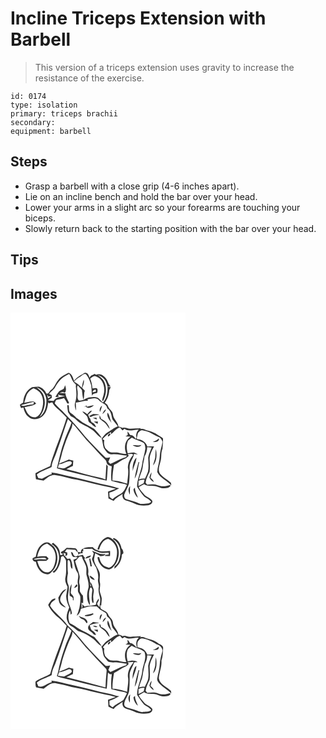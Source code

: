 # Incline Triceps Extension with Barbell
> This version of a triceps extension uses gravity to increase the resistance of the exercise.

``` 
id: 0174 
type: isolation 
primary: triceps brachii 
secondary:  
equipment: barbell 
``` 

## Steps

 - Grasp a barbell with a close grip (4-6 inches apart).
 - Lie on an incline bench and hold the bar over your head.
 - Lower your arms in a slight arc so your forearms are touching your biceps.
 - Slowly return back to the starting position with the bar over your head.

## Tips


## Images

<svg width="280" height="250pt" viewBox="0 0 210 250" xmlns="http://www.w3.org/2000/svg">
  <g fill="#FFF">
    <path d="M0 0h210v250H0V0m57.23 80.92c-3.53 3.73-4.53 9.54-9.19 12.18-1.04 1.31-2.06 2.64-2.93 4.07-.72.01-1.45.01-2.17.01-1.41-3.94-4.89-6.96-8.82-8.24-2.72-.12-5.43.35-8.14.57-6.95 3.35-10.52 11.13-10.79 18.57-1.31.75-2.66 1.45-3.83 2.41 0 1.48.85 2.76 1.39 4.09.69-.19 2.07-.58 2.76-.78.88 5.75 4.23 11.36 9.82 13.55 4.21 1.17 8.89-.07 12.4-2.53 5.24-4.12 6.9-11.07 7.47-17.39.23.37.7 1.09.93 1.46 1.33-.44 2.66-.87 4-1.28 1.3 2.87 3.42 5.25 5.81 7.27 4.14 3.37 7.94 7.16 11.46 11.17-3.81 12.48-8.44 24.68-13.07 36.87-2.15 7.1-5.33 13.9-6.62 21.26-5.95 2.84-12.1 5.23-17.78 8.63.12 2.35.15 4.71.63 7.02 3.04.68 6.09 1.32 9.19 1.67 4.18-2.98 8.64-7.58 14.22-6.49 8.99 1.16 17.53 4.5 26.51 5.68 13.01 2.86 25.84 6.53 38.96 8.88 2.38.63 4.78 1.15 7.17 1.76-3.24 1.07-6.48 2.16-9.59 3.57.2 2.69.36 5.38.51 8.07 2.03 1.1 4.11 2.1 6.26 2.95 2.79-3.81 7.03-5.86 10.81-8.46-.99 3.13.57 6.92 3.85 7.87 3.51 1.12 7.08 2.09 10.37 3.81 4.98 2.54 10.76 2.68 16.21 2.03 2.55-.32 5.58-2.24 5.22-5.13-1.92-3.63-6.35-4.39-9.15-7.07-2.44-3.18-5.56-5.85-7.21-9.58 2.09-1.27 4.27-2.38 6.41-3.56 5.28 3.48 11.98.82 17.53 3.52 3.51 1.68 7.61 1.79 11.33.81 1.27-.56 3.48-1.6 2.52-3.4-3.43 1.03-7.01 1.93-10.62 1.5-3.69-.74-7.25-2.64-11.1-2.15-1.99.15-3.99.21-5.99.31-.45-.62-1.34-1.87-1.79-2.49.56-4.69 2.76-8.89 4.77-13.08.57-4.93.33-9.92.02-14.86-.07-5.6 2.91-10.6 5.29-15.48-2.67-.12-5.34-.05-8 .19-1.8-5.14-6.53-8.5-11.94-8.77l-.84-1.04c.51-1.88.78-3.82 1.26-5.71 1.15-2.2 3.46-4.53 6.17-3.83 7.49.81 13.38 5.75 20.14 8.47 1.72 1.27 2.6 3.38 3.45 5.28-1.13 5.96-3.32 11.76-3.44 17.9-.22 6.19-2.77 12.04-2.99 18.2 3.39 7.45 11.88 10.2 16.98 16.19-.13-.78-.4-2.35-.54-3.13-3.93-4.04-9.36-6.37-12.9-10.8-3.41-4.74-.47-10.46.54-15.47 1.41-4.74.09-9.9 2.25-14.46.21-4.18.81-8.42.6-12.6-1.88-2.22-4.81-3.08-7.1-4.76-3.96-3.02-8.97-3.98-13.64-5.4-2.06-1.31-4.5-1.46-6.86-1.01l1.15-1.25c-4.19.65-8.44.29-12.63.84-3.24.34-6.24-2.24-9.45-.88-1.54-.86-3.21-1.43-4.92-1.8-.69-5.58-6.16-9.02-6.62-14.62-.34-4.2-4.69-6.21-5.96-10.01-.51-1.92-2.43-2.73-3.86-3.85 3.36-4.33 5.05-9.71 5.39-15.13.47-.91 1.4-2.72 1.87-3.63-.99-.1-2.96-.31-3.95-.41.29 6.52-.74 13.86-5.44 18.77-2.4-1.48-3.77-4.08-6.08-5.66-2.99-1.21-6.26-1.03-9.37-.41-4.7.42-8.37 4.49-13.31 3.78-2.98-2.23-1.09-6.37-1.63-9.48.34-2.75-1.61-5.72-.08-8.23l.22-.44c1.62 1.93 3.66 3.55 4.99 5.71.4 3.82.72 7.66 1.72 11.38 1.62-3.37.24-7.25 1.78-10.69-1.05-1.13-2.09-2.27-3.15-3.4 1.17-3.16 2.87-6.55 1.73-9.97-1.05 3.19-1.68 6.5-2.21 9.81-2.72-2.89-5.67-5.65-9.32-7.32 1.86-2.07 3.91-3.99 6.36-5.35 2.46-1.33 4.33-4.04 7.35-4.05 3.84 3.54 5.3 8.81 6.84 13.63.71 4.32.38 8.76 1.09 13.09.31-3.44 3.76-3 6.17-4.03.34-1.42.67-2.98.15-4.4-.97-2.31-3.97-.65-5.87-.89-.38-3.99-1.14-7.95-2.71-11.65 2.07-1.45 4.55-4.32 7.23-2.46 8.25 2.92 11.07 13.19 9.02 21-.39 2.71-1.93 5.3-1.75 8.05 1.52.92 1.59-1.56 2.25-2.41 2.84-7.01 3.14-15.31-.76-21.97-1.67-2.94-4.66-4.69-7.13-6.86 3.33 1.38 6.66 3.2 8.83 6.18 1.62 2.44 2.37 5.31 3.13 8.1.91-.02 2.71-.06 3.61-.09-1.73-2.15-3.01-4.57-3.93-7.16-2.25-4.78-7.82-9.28-13.32-7.06-.6-.34-1.21-.69-1.81-1.04-1.41.74-2.84 1.44-4.27 2.13-.67.81-1.35 1.62-2.02 2.44-.6-3.08-2.48-7.15-6.35-5.56-4.22 2.88-9.35 4.96-12.08 9.52-1.3-3.75-2.39-7.99-6.37-9.75-4.61 2.24-9.48 4.47-12.7 8.64m113.64 74.11c2.94.49 7.89.02 7.25-4.11-2.11 1.89-4.52 3.31-7.25 4.11m3.62 8.62c-.71 3.46-.5 7.01-.9 10.5-.57 3.16-1.95 6.12-2.51 9.29 4.8-5.32 4.68-13.17 3.41-19.79m-5.23 28c-1.1 2-2.29 4.05-2.54 6.37 1.18 2.21 2.93 4.28 5.3 5.28-.58-2.23-2.28-3.74-3.97-5.16.49-2.14 1.17-4.27 1.21-6.49z"/>
    <path d="M63.48 77.36c2.28-1.31 4.62-2.5 6.9-3.82 2.89 3.66 3.36 9.16 7.32 11.87l.53.44.4 1.81-.3.49c.76 6.42 1.46 13.05-.64 19.33-1.27 3.32-.3 6.85.99 10 .07-3.19-.29-6.36-.35-9.55 4.92-.37 9.65-2.24 14.61-2.08-.14-.44-.41-1.32-.54-1.76 4.44-.41 10.08-3.28 13.6.89 3.05 3.76 9.47 4.26 10.11 9.87 4.53 2.85 4.9 8.31 6.11 12.98 2.02 3 4.54 5.63 6.56 8.65-4.57 1.48-8.06 4.89-12.2 7.16-3.1 1.7-4.96 4.8-7.22 7.4 1.28 3.62 1.39 7.51 2.48 11.16 2.36 3.67 4.95 8.33 10.06 7.81 6.03-.64 11.9 1.02 17.87 1.51-.32.49-.95 1.47-1.27 1.97-6.66 1.71-12.41 5.58-18.77 8.04-.79-.79-1.57-1.59-2.34-2.39.74-1.87 1.51-3.71 2.26-5.57-2.04.07-4.49 1.67-6.17-.17-8.5-7.79-16.25-16.36-24.08-24.81-7.5-9.69-15.77-18.76-24.36-27.49-3.74-4.25-8.35-7.68-11.9-12.09.24-1.53.85-2.99 1.71-4.28 3.13-.72 6.39-.92 9.38-2.2 1.3 1.98 2.9 3.8 3.62 6.1l.68.32.62.28c.3-.22.89-.68 1.18-.9-1.55-3.83-4.13-7.31-4.38-11.58-2.33-.09-4.65-.21-6.98-.29 1.71-.64 3.52-1.75 5.3-.66 1.96.75 1.91-1.56 2.2-2.84.4-2.02-.54-3.98-.91-5.94-.54 1.44-1.04 2.9-1.66 4.31-1.91 1.32-4.33 1.91-5.95 3.64-1.51 1.99-2.78 4.16-4.12 6.27 1.35 0 2.68-.13 3.99-.4-.2-.86-.46-1.7-.78-2.53 2.63 1.2 5.55 1.13 8.3 1.86-4.67 1.07-10.79.99-13.51 5.68-2.37-.15-4.74-.3-7.07-.74 1.65-.94 3.34-1.81 4.9-2.88-.06-.82-.2-2.45-.27-3.27-.74-.39-2.23-1.16-2.98-1.55 2.18-3.13 5.89-4.94 7.47-8.5 2.5-4.34 5.46-8.62 9.6-11.55m5.34 33.56l-.76.45c.2 2.72.48 5.46.99 8.14 1 1.55 2.08 3.04 3.06 4.6 2.38 1.22 4.97 2.22 6.64 4.42 4.95 5.55 12.41 7.28 18.28 11.52 4.85 2.69 7.43 8.24 12.58 10.44-2.58-3.99-5.87-7.52-9.11-10.98-4.7-2.69-9.44-5.34-14.22-7.89-2.2-1.84-4.44-3.64-6.94-5.07-2.15-2.18-4.13-4.55-6.89-6.01-3.35-2.08-1.55-6.76-2.8-9.56l-.83-.06m22.75.53c-1.26.66-2.53 1.3-3.79 1.95.83-.29 1.65-.58 2.48-.87 2.72 3.61 7.5 1.28 9.81-1.5-2.93.61-5.82 1.44-8.77 2 .07-.4.2-1.19.27-1.58m15.87 7.76c.99-2.49 1.9-5.03 2.46-7.67-2.45 1.82-3.56 4.75-2.46 7.67m2.86 2.65c1.74-1.76 3.92-3.43 4.27-6.05-2.22 1.38-3.68 3.51-4.27 6.05m-18.06.04c-1.92-1.3-3.74-2.87-6.07-3.36 1.41 2.03 3.35 3.55 5.06 5.3 2.35 2.42 1.13 6.83 4.28 8.61 2.53 1.59 4.21 4.53 7.34 5.02-.98-2-1.92-4.24-4.09-5.2-2.22-.79-2.42-3.27-3.21-5.14-1.13-1.42-1.68-3.15-2.39-4.78 1.86-1.26 3.44-2.87 4.66-4.76-2.72.1-4.02 2.5-5.58 4.31m24.22-1.98c-1.3 4.82 2.26 8.78 4.85 12.39-2.02-3.97-1.91-8.9-4.85-12.39m-22.06 4.24c.61.4 1.23.8 1.84 1.19 3.07-2.4 6.97-1.91 10.49-2.97-2.48-.4-5-.72-7.52-.66-1.64.72-3.17 1.71-4.81 2.44m12.53 2.89c2.12 2.24 4.94 3.67 7.04 5.94 1.97 2.04 3.08 4.74 5.12 6.74-1.2-5.48-5.13-10.16-10.35-12.21-.52-1.44-1.1-2.87-1.78-4.24-.07 1.25-.24 2.52-.03 3.77m-8.26-.58c1.62.62 3.25 1.21 4.89 1.78-.09-.56-.28-1.68-.38-2.24-1.51.14-3.01.28-4.51.46m1.21 4.45c1.55.89 3.12 1.73 4.72 2.53.08-.68.26-2.02.34-2.69-1.69.08-3.37.11-5.06.16zM31.16 89.55c6.78 2.11 11.63 8.39 11.95 15.49.06 7.41-1.79 15.89-8.38 20.28 5.13-6.77 8.18-15.91 5.45-24.26-.95-5.17-5.14-8.48-9.02-11.51z"/>
    <path d="M19.74 98.09c1.68-3.33 4.59-5.93 7.99-7.43 3.52 1.75 7.34 3.66 9.06 7.44 3.51 6.06 2.57 13.51.31 19.82-1.17 3.41-3.68 6.47-7.11 7.75-3.08.14-6.29-1-8.27-3.43-2.45-2.45-3.15-5.96-4.95-8.83 4.79-1.09 10.09-1.11 14.09-4.38-.97-.87-1.86-1.84-2.94-2.57-3.89-.22-7.64 1.03-11.41 1.73 1.12-3.35 1.77-6.86 3.23-10.1zM98.29 95.67c.4-2.07 1.9-3.04 3.83-3.42.13.61.4 1.83.54 2.44-1.45.35-2.91.68-4.37.98zM43.87 98.17c.21.27.61.81.81 1.08.14.33.41 1.01.54 1.35.85-.09 2.54-.28 3.38-.37-1.06 1.09-2.33 1.93-3.59 2.77-.33-1.62-.69-3.23-1.14-4.83z"/>
    <path d="M12.83 110.98c5.05-1.57 10.25-2.65 15.33-4.16-.15.75-.44 2.26-.58 3.01-2.84.77-5.84.58-8.66 1.46-2 .33-4.45 1.53-6.09-.31zM54.83 168.54c5.13-13.47 9.18-27.32 14.11-40.86 1.51 1.39 2.88 2.92 4.28 4.42-2.59 7.61-6.57 14.67-8.85 22.41-3.95 10.43-5.95 21.42-8.69 32.19 9.92 3.26 20.25 5.12 30.33 7.87 9.82 2.27 19.53 5.04 29.42 7.05.74-5.76.91-11.55 1.32-17.33-.58-.76-1.16-1.51-1.74-2.25-.35 6.07-.75 12.14-1.09 18.22-2.22-.91-4.48-1.72-6.83-2.2-13.43-3-26.59-7.12-39.99-10.26 2.56-1.35 5.12-2.72 7.78-3.86.18-2.14.34-4.28.48-6.41-1.77-.44-3.54-.85-5.3-1.31-3.86 1.91-7.97 3.26-11.85 5.14 1.41-4.4 2.85-8.79 3.75-13.32 2.97-9.9 6.43-19.69 11.06-28.95.9-1.83 1.06-3.91 1.39-5.9 7.42 7.48 13.24 16.32 20.73 23.7 6.23 6.46 11.97 13.36 18.43 19.59 2.04 1.58 1.33 4.88 3.61 6.21 1.34.85 2.84 1.36 4.34 1.84-.88 5.79-.99 11.68-.42 17.5 3.34.75 6.6 1.84 9.98 2.47 2.88.75 6.08.67 8.65 2.36-2 4-3.64 8.7-7.94 10.82-3.4 1.58-6.51 3.67-9.27 6.21-1.25-.93-2.6-1.74-3.65-2.91-.18-1.64-.14-3.28-.17-4.92 4.22-1.08 7.88-3.46 11.76-5.34-3.88-.47-7.42-2.24-11.23-2.98-15.24-2.77-30.02-7.55-45.2-10.63-8.34-1.64-16.49-4.25-24.94-5.27.12.45.38 1.33.51 1.78-4.16 1.37-7.92 3.64-11.78 5.66-1.46-.23-2.93-.45-4.39-.66-.63-1.49-1.27-2.97-1.91-4.44 5.28-4.1 11.91-5.83 17.79-8.88.3-6.05 3.7-11.16 5.52-16.76zM120.63 145.9c3.55-2.69 6.15-6.87 10.68-8.07 1.03 1.19 2.06 2.39 3.12 3.56.55-.52 1.66-1.57 2.22-2.09 5.05 4.09 11.43.77 17.16 1.07-2.52 2.54-3.56 6.07-2.63 9.57-.33.49-.67.98-1.01 1.47-1.64-2.38-3.54-4.63-6.7-4.53-.91-1.53-1.92-3-3.05-4.37.05 1.43.14 2.86.27 4.29-.93.58-1.86 1.16-2.77 1.76 2.1.08 4.21.15 6.32.29-7.17 4.13-8.43 13.66-5.15 20.71-3.16.09-6.22-.66-9.27-1.39-3.36-.85-6.9.11-10.25-.7-2.25-1.36-4.16-3.23-5.92-5.16-1.15-2.89-1.87-6.16-1.02-9.24-.58-.31-1.75-.92-2.34-1.23 3.11-3.26 6.43-6.33 10.36-8.59 0 .67-.02 1.99-.02 2.65m-1.87-.73c-.93.76-2.32 1.97-1.82 3.32 1.32.24 2.18-1.41 2.95-2.25.16-.93-.22-1.28-1.13-1.07z"/>
    <path d="M141.09 153.54c1.5-1.2 2.99-2.4 4.51-3.57 4.27 2.33 8.97 3.72 13.34 5.83 2.67 1.32 2.62 4.6 2.92 7.16-.89 6.8-3.37 13.29-4.1 20.12-1.52 8.68-5.87 16.81-5.89 25.76 2.56 4.12 5.27 8.2 8.57 11.77 2.92 2.06 6.4 3.43 8.47 6.52-1.24.66-2.35 1.86-3.87 1.79-3.72.01-7.57 1.58-11.11-.23-4.79-2.09-9.94-3.11-14.85-4.81-2.38-.77-3.05-3.68-2.48-5.86 1.65-4.26 4.13-8.18 5.53-12.54 1.02-6.77.84-13.63.83-20.45-.03-5.71 4.53-10.06 5.3-15.56 1.14.18 3.4.53 4.53.71-1.57-.95-3.12-2.12-4.96-2.45-2.43-.03-4.79.7-7.16 1.09-1.37-5.03-1.8-10.43.42-15.28m5.6 5.59c3.19 1.94 8.19 3.45 10.51-.48-3.45 1.45-6.96.01-10.51.48m.02 31.06c1.08-5.5 4.09-10.51 4.46-16.14-4.16 4.03-4.84 10.62-4.46 16.14m6.95-11c-1.92 6.63-3.66 13.34-4.73 20.16 3.88-5.94 3.75-13.32 5.67-19.96-.24-.05-.71-.15-.94-.2m-10.45 39.23c.24-3.42-.08-6.85.36-10.26-2.96 2.77-2.11 7.09-.36 10.26m4.43-5.65c.53 3.62 2.53 6.99 5.27 9.4-1.12-4.07-3.69-7.71-3.59-12.08-.64.83-1.91 1.45-1.68 2.68z"/>
    <path d="M164.04 161.45c1.78.17 3.56.29 5.35.4-1.46 4.03-3.48 7.91-4.17 12.18.15 5.59.96 11.28-.26 16.83-.91 2.91-2.48 5.57-3.6 8.41-2.47-.31-4.89.12-7.23.89 1.35-5.43 4.17-10.45 4.71-16.09.29-3.86 1.85-7.49 1.92-11.37 2.24-3.34 3.18-7.26 3.28-11.25zM141.93 171.7c-.45-.63-.89-1.27-1.33-1.91 1.35-.08 4.05-.24 5.4-.33.43.46.85.93 1.28 1.4-3.86 3.94-6.24 9.55-6.45 15.04 1.2 6.46-.36 12.91-.85 19.36-1.03-.33-2.08-.65-3.11-.95a59.52 59.52 0 0 0-14.52-2.87c-.11-6.3.84-12.56 1.87-18.76 4.93-1.99 8.83-5.78 13.78-7.71 1.52-.8 2.66-2.14 3.93-3.27zM58.1 181.84c4.92.11 9.01-3.99 13.82-3.51.43.34 1.27 1.01 1.7 1.34-.1 3.7-4.3 4.27-6.77 5.97-2.92 2.39-6.62.65-9.94.45.4-1.42.8-2.83 1.19-4.25zM153.65 201.88c2.22-1.14 4.63-1.65 7.14-1.33-.33 1.37-.67 2.74-1 4.11-2.06 1.17-4.15 2.28-6.25 3.38.06-2.06.1-4.11.11-6.16z"/>
  </g>
  <g fill="#333">
    <path d="M57.23 80.92c3.22-4.17 8.09-6.4 12.7-8.64 3.98 1.76 5.07 6 6.37 9.75 2.73-4.56 7.86-6.64 12.08-9.52 3.87-1.59 5.75 2.48 6.35 5.56.67-.82 1.35-1.63 2.02-2.44 1.43-.69 2.86-1.39 4.27-2.13.6.35 1.21.7 1.81 1.04 5.5-2.22 11.07 2.28 13.32 7.06.92 2.59 2.2 5.01 3.93 7.16-.9.03-2.7.07-3.61.09-.76-2.79-1.51-5.66-3.13-8.1-2.17-2.98-5.5-4.8-8.83-6.18 2.47 2.17 5.46 3.92 7.13 6.86 3.9 6.66 3.6 14.96.76 21.97-.66.85-.73 3.33-2.25 2.41-.18-2.75 1.36-5.34 1.75-8.05 2.05-7.81-.77-18.08-9.02-21-2.68-1.86-5.16 1.01-7.23 2.46 1.57 3.7 2.33 7.66 2.71 11.65 1.9.24 4.9-1.42 5.87.89.52 1.42.19 2.98-.15 4.4-2.41 1.03-5.86.59-6.17 4.03-.71-4.33-.38-8.77-1.09-13.09-1.54-4.82-3-10.09-6.84-13.63-3.02.01-4.89 2.72-7.35 4.05-2.45 1.36-4.5 3.28-6.36 5.35 3.65 1.67 6.6 4.43 9.32 7.32.53-3.31 1.16-6.62 2.21-9.81 1.14 3.42-.56 6.81-1.73 9.97 1.06 1.13 2.1 2.27 3.15 3.4-1.54 3.44-.16 7.32-1.78 10.69-1-3.72-1.32-7.56-1.72-11.38-1.33-2.16-3.37-3.78-4.99-5.71l-.22.44c-1.53 2.51.42 5.48.08 8.23.54 3.11-1.35 7.25 1.63 9.48 4.94.71 8.61-3.36 13.31-3.78 3.11-.62 6.38-.8 9.37.41 2.31 1.58 3.68 4.18 6.08 5.66 4.7-4.91 5.73-12.25 5.44-18.77.99.1 2.96.31 3.95.41-.47.91-1.4 2.72-1.87 3.63-.34 5.42-2.03 10.8-5.39 15.13 1.43 1.12 3.35 1.93 3.86 3.85 1.27 3.8 5.62 5.81 5.96 10.01.46 5.6 5.93 9.04 6.62 14.62 1.71.37 3.38.94 4.92 1.8 3.21-1.36 6.21 1.22 9.45.88 4.19-.55 8.44-.19 12.63-.84l-1.15 1.25c2.36-.45 4.8-.3 6.86 1.01 4.67 1.42 9.68 2.38 13.64 5.4 2.29 1.68 5.22 2.54 7.1 4.76.21 4.18-.39 8.42-.6 12.6-2.16 4.56-.84 9.72-2.25 14.46-1.01 5.01-3.95 10.73-.54 15.47 3.54 4.43 8.97 6.76 12.9 10.8.14.78.41 2.35.54 3.13-5.1-5.99-13.59-8.74-16.98-16.19.22-6.16 2.77-12.01 2.99-18.2.12-6.14 2.31-11.94 3.44-17.9-.85-1.9-1.73-4.01-3.45-5.28-6.76-2.72-12.65-7.66-20.14-8.47-2.71-.7-5.02 1.63-6.17 3.83-.48 1.89-.75 3.83-1.26 5.71l.84 1.04c5.41.27 10.14 3.63 11.94 8.77 2.66-.24 5.33-.31 8-.19-2.38 4.88-5.36 9.88-5.29 15.48.31 4.94.55 9.93-.02 14.86-2.01 4.19-4.21 8.39-4.77 13.08.45.62 1.34 1.87 1.79 2.49 2-.1 4-.16 5.99-.31 3.85-.49 7.41 1.41 11.1 2.15 3.61.43 7.19-.47 10.62-1.5.96 1.8-1.25 2.84-2.52 3.4-3.72.98-7.82.87-11.33-.81-5.55-2.7-12.25-.04-17.53-3.52-2.14 1.18-4.32 2.29-6.41 3.56 1.65 3.73 4.77 6.4 7.21 9.58 2.8 2.68 7.23 3.44 9.15 7.07.36 2.89-2.67 4.81-5.22 5.13-5.45.65-11.23.51-16.21-2.03-3.29-1.72-6.86-2.69-10.37-3.81-3.28-.95-4.84-4.74-3.85-7.87-3.78 2.6-8.02 4.65-10.81 8.46-2.15-.85-4.23-1.85-6.26-2.95-.15-2.69-.31-5.38-.51-8.07 3.11-1.41 6.35-2.5 9.59-3.57-2.39-.61-4.79-1.13-7.17-1.76-13.12-2.35-25.95-6.02-38.96-8.88-8.98-1.18-17.52-4.52-26.51-5.68-5.58-1.09-10.04 3.51-14.22 6.49-3.1-.35-6.15-.99-9.19-1.67-.48-2.31-.51-4.67-.63-7.02 5.68-3.4 11.83-5.79 17.78-8.63 1.29-7.36 4.47-14.16 6.62-21.26 4.63-12.19 9.26-24.39 13.07-36.87-3.52-4.01-7.32-7.8-11.46-11.17-2.39-2.02-4.51-4.4-5.81-7.27-1.34.41-2.67.84-4 1.28-.23-.37-.7-1.09-.93-1.46-.57 6.32-2.23 13.27-7.47 17.39-3.51 2.46-8.19 3.7-12.4 2.53-5.59-2.19-8.94-7.8-9.82-13.55-.69.2-2.07.59-2.76.78-.54-1.33-1.39-2.61-1.39-4.09 1.17-.96 2.52-1.66 3.83-2.41.27-7.44 3.84-15.22 10.79-18.57 2.71-.22 5.42-.69 8.14-.57 3.93 1.28 7.41 4.3 8.82 8.24.72 0 1.45 0 2.17-.01.87-1.43 1.89-2.76 2.93-4.07 4.66-2.64 5.66-8.45 9.19-12.18m6.25-3.56c-4.14 2.93-7.1 7.21-9.6 11.55-1.58 3.56-5.29 5.37-7.47 8.5.75.39 2.24 1.16 2.98 1.55.07.82.21 2.45.27 3.27-1.56 1.07-3.25 1.94-4.9 2.88 2.33.44 4.7.59 7.07.74 2.72-4.69 8.84-4.61 13.51-5.68-2.75-.73-5.67-.66-8.3-1.86.32.83.58 1.67.78 2.53-1.31.27-2.64.4-3.99.4 1.34-2.11 2.61-4.28 4.12-6.27 1.62-1.73 4.04-2.32 5.95-3.64.62-1.41 1.12-2.87 1.66-4.31.37 1.96 1.31 3.92.91 5.94-.29 1.28-.24 3.59-2.2 2.84-1.78-1.09-3.59.02-5.3.66 2.33.08 4.65.2 6.98.29.25 4.27 2.83 7.75 4.38 11.58-.29.22-.88.68-1.18.9l-.62-.28-.68-.32c-.72-2.3-2.32-4.12-3.62-6.1-2.99 1.28-6.25 1.48-9.38 2.2-.86 1.29-1.47 2.75-1.71 4.28 3.55 4.41 8.16 7.84 11.9 12.09 8.59 8.73 16.86 17.8 24.36 27.49 7.83 8.45 15.58 17.02 24.08 24.81 1.68 1.84 4.13.24 6.17.17-.75 1.86-1.52 3.7-2.26 5.57.77.8 1.55 1.6 2.34 2.39 6.36-2.46 12.11-6.33 18.77-8.04.32-.5.95-1.48 1.27-1.97-5.97-.49-11.84-2.15-17.87-1.51-5.11.52-7.7-4.14-10.06-7.81-1.09-3.65-1.2-7.54-2.48-11.16 2.26-2.6 4.12-5.7 7.22-7.4 4.14-2.27 7.63-5.68 12.2-7.16-2.02-3.02-4.54-5.65-6.56-8.65-1.21-4.67-1.58-10.13-6.11-12.98-.64-5.61-7.06-6.11-10.11-9.87-3.52-4.17-9.16-1.3-13.6-.89.13.44.4 1.32.54 1.76-4.96-.16-9.69 1.71-14.61 2.08.06 3.19.42 6.36.35 9.55-1.29-3.15-2.26-6.68-.99-10 2.1-6.28 1.4-12.91.64-19.33l.3-.49-.4-1.81-.53-.44c-3.96-2.71-4.43-8.21-7.32-11.87-2.28 1.32-4.62 2.51-6.9 3.82M31.16 89.55c3.88 3.03 8.07 6.34 9.02 11.51 2.73 8.35-.32 17.49-5.45 24.26 6.59-4.39 8.44-12.87 8.38-20.28-.32-7.1-5.17-13.38-11.95-15.49m-11.42 8.54c-1.46 3.24-2.11 6.75-3.23 10.1 3.77-.7 7.52-1.95 11.41-1.73 1.08.73 1.97 1.7 2.94 2.57-4 3.27-9.3 3.29-14.09 4.38 1.8 2.87 2.5 6.38 4.95 8.83 1.98 2.43 5.19 3.57 8.27 3.43 3.43-1.28 5.94-4.34 7.11-7.75 2.26-6.31 3.2-13.76-.31-19.82-1.72-3.78-5.54-5.69-9.06-7.44-3.4 1.5-6.31 4.1-7.99 7.43m78.55-2.42c1.46-.3 2.92-.63 4.37-.98-.14-.61-.41-1.83-.54-2.44-1.93.38-3.43 1.35-3.83 3.42m-54.42 2.5c.45 1.6.81 3.21 1.14 4.83 1.26-.84 2.53-1.68 3.59-2.77-.84.09-2.53.28-3.38.37-.13-.34-.4-1.02-.54-1.35-.2-.27-.6-.81-.81-1.08m-31.04 12.81c1.64 1.84 4.09.64 6.09.31 2.82-.88 5.82-.69 8.66-1.46.14-.75.43-2.26.58-3.01-5.08 1.51-10.28 2.59-15.33 4.16m42 57.56c-1.82 5.6-5.22 10.71-5.52 16.76-5.88 3.05-12.51 4.78-17.79 8.88.64 1.47 1.28 2.95 1.91 4.44 1.46.21 2.93.43 4.39.66 3.86-2.02 7.62-4.29 11.78-5.66-.13-.45-.39-1.33-.51-1.78 8.45 1.02 16.6 3.63 24.94 5.27 15.18 3.08 29.96 7.86 45.2 10.63 3.81.74 7.35 2.51 11.23 2.98-3.88 1.88-7.54 4.26-11.76 5.34.03 1.64-.01 3.28.17 4.92 1.05 1.17 2.4 1.98 3.65 2.91 2.76-2.54 5.87-4.63 9.27-6.21 4.3-2.12 5.94-6.82 7.94-10.82-2.57-1.69-5.77-1.61-8.65-2.36-3.38-.63-6.64-1.72-9.98-2.47-.57-5.82-.46-11.71.42-17.5-1.5-.48-3-.99-4.34-1.84-2.28-1.33-1.57-4.63-3.61-6.21-6.46-6.23-12.2-13.13-18.43-19.59-7.49-7.38-13.31-16.22-20.73-23.7-.33 1.99-.49 4.07-1.39 5.9-4.63 9.26-8.09 19.05-11.06 28.95-.9 4.53-2.34 8.92-3.75 13.32 3.88-1.88 7.99-3.23 11.85-5.14 1.76.46 3.53.87 5.3 1.31-.14 2.13-.3 4.27-.48 6.41-2.66 1.14-5.22 2.51-7.78 3.86 13.4 3.14 26.56 7.26 39.99 10.26 2.35.48 4.61 1.29 6.83 2.2.34-6.08.74-12.15 1.09-18.22.58.74 1.16 1.49 1.74 2.25-.41 5.78-.58 11.57-1.32 17.33-9.89-2.01-19.6-4.78-29.42-7.05-10.08-2.75-20.41-4.61-30.33-7.87 2.74-10.77 4.74-21.76 8.69-32.19 2.28-7.74 6.26-14.8 8.85-22.41-1.4-1.5-2.77-3.03-4.28-4.42-4.93 13.54-8.98 27.39-14.11 40.86m65.8-22.64c0-.66.02-1.98.02-2.65-3.93 2.26-7.25 5.33-10.36 8.59.59.31 1.76.92 2.34 1.23-.85 3.08-.13 6.35 1.02 9.24 1.76 1.93 3.67 3.8 5.92 5.16 3.35.81 6.89-.15 10.25.7 3.05.73 6.11 1.48 9.27 1.39-3.28-7.05-2.02-16.58 5.15-20.71-2.11-.14-4.22-.21-6.32-.29.91-.6 1.84-1.18 2.77-1.76-.13-1.43-.22-2.86-.27-4.29 1.13 1.37 2.14 2.84 3.05 4.37 3.16-.1 5.06 2.15 6.7 4.53.34-.49.68-.98 1.01-1.47-.93-3.5.11-7.03 2.63-9.57-5.73-.3-12.11 3.02-17.16-1.07-.56.52-1.67 1.57-2.22 2.09-1.06-1.17-2.09-2.37-3.12-3.56-4.53 1.2-7.13 5.38-10.68 8.07m20.46 7.64c-2.22 4.85-1.79 10.25-.42 15.28 2.37-.39 4.73-1.12 7.16-1.09 1.84.33 3.39 1.5 4.96 2.45-1.13-.18-3.39-.53-4.53-.71-.77 5.5-5.33 9.85-5.3 15.56.01 6.82.19 13.68-.83 20.45-1.4 4.36-3.88 8.28-5.53 12.54-.57 2.18.1 5.09 2.48 5.86 4.91 1.7 10.06 2.72 14.85 4.81 3.54 1.81 7.39.24 11.11.23 1.52.07 2.63-1.13 3.87-1.79-2.07-3.09-5.55-4.46-8.47-6.52-3.3-3.57-6.01-7.65-8.57-11.77.02-8.95 4.37-17.08 5.89-25.76.73-6.83 3.21-13.32 4.1-20.12-.3-2.56-.25-5.84-2.92-7.16-4.37-2.11-9.07-3.5-13.34-5.83-1.52 1.17-3.01 2.37-4.51 3.57m22.95 7.91c-.1 3.99-1.04 7.91-3.28 11.25-.07 3.88-1.63 7.51-1.92 11.37-.54 5.64-3.36 10.66-4.71 16.09 2.34-.77 4.76-1.2 7.23-.89 1.12-2.84 2.69-5.5 3.6-8.41 1.22-5.55.41-11.24.26-16.83.69-4.27 2.71-8.15 4.17-12.18-1.79-.11-3.57-.23-5.35-.4m-22.11 10.25c-1.27 1.13-2.41 2.47-3.93 3.27-4.95 1.93-8.85 5.72-13.78 7.71-1.03 6.2-1.98 12.46-1.87 18.76 4.92.34 9.83 1.32 14.52 2.87 1.03.3 2.08.62 3.11.95.49-6.45 2.05-12.9.85-19.36.21-5.49 2.59-11.1 6.45-15.04-.43-.47-.85-.94-1.28-1.4-1.35.09-4.05.25-5.4.33.44.64.88 1.28 1.33 1.91M58.1 181.84c-.39 1.42-.79 2.83-1.19 4.25 3.32.2 7.02 1.94 9.94-.45 2.47-1.7 6.67-2.27 6.77-5.97-.43-.33-1.27-1-1.7-1.34-4.81-.48-8.9 3.62-13.82 3.51m95.55 20.04c-.01 2.05-.05 4.1-.11 6.16 2.1-1.1 4.19-2.21 6.25-3.38.33-1.37.67-2.74 1-4.11-2.51-.32-4.92.19-7.14 1.33z"/>
    <path d="M68.82 110.92l.83.06c1.25 2.8-.55 7.48 2.8 9.56 2.76 1.46 4.74 3.83 6.89 6.01 2.5 1.43 4.74 3.23 6.94 5.07 4.78 2.55 9.52 5.2 14.22 7.89 3.24 3.46 6.53 6.99 9.11 10.98-5.15-2.2-7.73-7.75-12.58-10.44-5.87-4.24-13.33-5.97-18.28-11.52-1.67-2.2-4.26-3.2-6.64-4.42-.98-1.56-2.06-3.05-3.06-4.6-.51-2.68-.79-5.42-.99-8.14l.76-.45zM91.57 111.45c-.07.39-.2 1.18-.27 1.58 2.95-.56 5.84-1.39 8.77-2-2.31 2.78-7.09 5.11-9.81 1.5-.83.29-1.65.58-2.48.87 1.26-.65 2.53-1.29 3.79-1.95zM107.44 119.21c-1.1-2.92.01-5.85 2.46-7.67-.56 2.64-1.47 5.18-2.46 7.67zM110.3 121.86c.59-2.54 2.05-4.67 4.27-6.05-.35 2.62-2.53 4.29-4.27 6.05zM92.24 121.9c1.56-1.81 2.86-4.21 5.58-4.31-1.22 1.89-2.8 3.5-4.66 4.76.71 1.63 1.26 3.36 2.39 4.78.79 1.87.99 4.35 3.21 5.14 2.17.96 3.11 3.2 4.09 5.2-3.13-.49-4.81-3.43-7.34-5.02-3.15-1.78-1.93-6.19-4.28-8.61-1.71-1.75-3.65-3.27-5.06-5.3 2.33.49 4.15 2.06 6.07 3.36zM116.46 119.92c2.94 3.49 2.83 8.42 4.85 12.39-2.59-3.61-6.15-7.57-4.85-12.39z"/>
    <path d="M94.4 124.16c1.64-.73 3.17-1.72 4.81-2.44 2.52-.06 5.04.26 7.52.66-3.52 1.06-7.42.57-10.49 2.97-.61-.39-1.23-.79-1.84-1.19zM106.93 127.05c-.21-1.25-.04-2.52.03-3.77.68 1.37 1.26 2.8 1.78 4.24 5.22 2.05 9.15 6.73 10.35 12.21-2.04-2-3.15-4.7-5.12-6.74-2.1-2.27-4.92-3.7-7.04-5.94zM98.67 126.47c1.5-.18 3-.32 4.51-.46.1.56.29 1.68.38 2.24-1.64-.57-3.27-1.16-4.89-1.78zM99.88 130.92c1.69-.05 3.37-.08 5.06-.16-.08.67-.26 2.01-.34 2.69-1.6-.8-3.17-1.64-4.72-2.53zM118.76 145.17c.91-.21 1.29.14 1.13 1.07-.77.84-1.63 2.49-2.95 2.25-.5-1.35.89-2.56 1.82-3.32zM170.87 155.03c2.73-.8 5.14-2.22 7.25-4.11.64 4.13-4.31 4.6-7.25 4.11zM146.69 159.13c3.55-.47 7.06.97 10.51-.48-2.32 3.93-7.32 2.42-10.51.48zM174.49 163.65c1.27 6.62 1.39 14.47-3.41 19.79.56-3.17 1.94-6.13 2.51-9.29.4-3.49.19-7.04.9-10.5zM146.71 190.19c-.38-5.52.3-12.11 4.46-16.14-.37 5.63-3.38 10.64-4.46 16.14zM153.66 179.19c.23.05.7.15.94.2-1.92 6.64-1.79 14.02-5.67 19.96 1.07-6.82 2.81-13.53 4.73-20.16zM169.26 191.65c-.04 2.22-.72 4.35-1.21 6.49 1.69 1.42 3.39 2.93 3.97 5.16-2.37-1-4.12-3.07-5.3-5.28.25-2.32 1.44-4.37 2.54-6.37zM143.21 218.42c-1.75-3.17-2.6-7.49.36-10.26-.44 3.41-.12 6.84-.36 10.26zM147.64 212.77c-.23-1.23 1.04-1.85 1.68-2.68-.1 4.37 2.47 8.01 3.59 12.08-2.74-2.41-4.74-5.78-5.27-9.4z"/>
  </g>
</svg>

<svg width="280" height="250pt" viewBox="0 0 210 250" xmlns="http://www.w3.org/2000/svg">
  <g fill="#FFF">
    <path d="M0 0h210v250H0V0m104.34 34.34l2.02.43c1.46-5.55 4.52-12.15 10.85-13.08 6.54 2.58 10.99 9.35 10.64 16.38-.13 7.08-2.26 15.81-9.75 18.42-2.68-.94-5.69-1.62-7.58-3.93-2.43-2.44-3.26-5.86-4.19-9.06-.51.08-1.51.23-2.01.31.97 7.1 6.22 14 13.72 14.69 1.75-.63 3.65-1.08 4.81-2.66 9.9-8.92 9.75-27.39-1.96-34.79-1.73-1.19-3.89-2.2-5.95-1.06-5.78 2.55-8.99 8.51-10.6 14.35m18.8-13.19c0 .23.01.69.01.92 6.62 3.72 9.75 11.65 8.54 19-.85 4.93-2.06 10.81-6.74 13.54-.13.99-.25 1.99-.36 3 5.24-4.1 8.99-10.22 9.08-16.99.45-.4 1.35-1.18 1.8-1.58-.01-2.27-.55-4.52-2.31-6.07-.68-4.27-2.96-8.28-6.52-10.79-1.08-.62-2.22-2.03-3.5-1.03m-87.19 8.78c-3.57 3.41-4.72 8.46-5.62 13.13-1.38.64-2.82 1.24-3.98 2.25.02 2.35 1.92 3.76 4.13 3.96 1.14 6.96 5.95 14.6 13.67 14.98 3.31.3 5.07-3.05 7.27-4.92 5.77-7.34 6.46-18.22 1.87-26.33-1.59-2.85-4.51-4.4-6.87-6.48-3.9-2.1-7.71.79-10.47 3.41m13.25-2.07c7.34 3.87 10.57 13.1 8.52 20.92-1.08 4.7-2.62 10.04-7.31 12.37.59.45 1.18.9 1.77 1.34 5.85-4.66 7.84-12.14 8.55-19.27l2.45-1c1.2 2.22 3.7 3.99 3.5 6.74-.01 6.39.61 12.87-.79 19.16-.94 3.96.87 7.8 2.57 11.26-.53 2.83-.67 5.72-1.3 8.54-1.25 5.62 1.28 11.06 3.3 16.17-1.6 4.39-3.75 8.97-2.91 13.77.8 3.35 2.32 6.97 5.55 8.63 3.74 1.6 6.13 5.29 10.09 6.5 5.81 2.01 11.16 5.11 16.13 8.68 3.52 2.72 5.86 6.95 10.08 8.71-2.22-4.14-5.93-7.2-8.73-10.94-4.75-2.16-8.97-5.33-13.8-7.33-5.7-2.26-10.05-6.74-15.74-9.02-2.1-5.04-2.38-10.85.37-15.72l.76 5.27c.35-.29 1.05-.88 1.4-1.18-.26-6.45-4.79-11.88-4.64-18.42-.66-5.73 2.68-11.59.01-17.11-1.72-4.13-.86-8.62-.07-12.85-.63-4.98-.38-10.02-.39-15.03l1.07-1.26c3.79 2.65.91 8.52 4.58 11.05.31-4.3-.35-8.75-2.61-12.48-1.15.14-2.3.28-3.44.43-1.22-1.53-2.5-3.01-3.89-4.4-.25-.94-.49-1.89-.7-2.84.69.23 2.06.68 2.75.9l-.64 3.11c.62-.39 1.86-1.18 2.48-1.57-.01-.75-.02-2.26-.03-3.02-.71-.16-2.12-.5-2.83-.66.75-1.05 1.5-2.09 2.25-3.13 3.42.3 6.85.37 10.27.63.7 1.2 1.68 2.17 2.86 2.88.98 1.67 1 4.58-1.39 4.92-1.75 1.14-2.88-.89-3.88-1.97-.27-1.66-.93-3.08-2.87-3.17.55 2.06.91 4.47 2.67 5.9 1.69.47 3.47.31 5.2.43-.88 2.05-3.16 2.07-4.9 2.81 1.13 5.15 1.7 10.62 4.61 15.16 2.62 4.04-.11 8.85.59 13.25.75 3.34-.19 6.73.31 10.08.83 1.99 2.18 3.74 2.75 5.83.55 7.94-1.12 15.77-4.32 23.02 2.94-1.72 4.37-5 4.95-8.22 3.77-1.32 7.64-2.45 11.57-3.16 2.44.1 4.88.28 7.33.16 1.75 1.17 3.15 2.74 4.64 4.22 2.32 1.38 4.77 2.57 6.93 4.23.37 1.24.75 2.48 1.14 3.71 1.86 1.55 3.88 3.23 4.45 5.71 1.05 2.96.7 6.55 2.97 8.97 1.89 2.24 3.67 4.56 5.3 7-4.36 1.2-7.58 4.52-11.48 6.62-3.57 1.78-5.65 5.31-8.28 8.14 2.57 4.06 1.07 9.55 4.4 13.2 1.17 1.52 2.22 3.17 3.67 4.45 3.16 1.34 6.64 1.02 9.98.91 4.21.34 8.33 1.32 12.55 1.63-.21.47-.63 1.4-.84 1.86-6.74 1.74-12.57 5.64-19 8.14-.78-.79-1.56-1.59-2.33-2.39.73-1.86 1.49-3.7 2.24-5.56-2.04.05-4.5 1.65-6.18-.19-8.65-7.98-16.61-16.69-24.54-25.37-6.32-8.28-13.25-16.06-20.99-23.03-5.84-8.52-15-14.13-20.51-22.94.79-2.2 1.66-4.61 3.89-5.74 1.01-.92 3.31-1.4 2.28-3.18-4.35.31-6.47 4.61-8.37 7.93 2.74 6.06 7.32 11.03 12.4 15.23 3.53 2.96 6.48 6.52 9.79 9.71-5.75 19.56-14.55 38.11-19.75 57.83-5.44 3.68-12.3 5.07-17.6 9.15-.29 2.32-.13 4.69.58 6.93 3.05.64 6.11 1.28 9.21 1.58 4.34-3.32 9.27-8 15.21-6.32 6.18 1.1 12.3 2.6 18.35 4.3 15.51 2.5 30.5 7.46 46 10.09 2.3.61 4.62 1.17 6.89 1.89-3.15 1.03-6.3 2.08-9.31 3.47.2 2.65.37 5.3.48 7.96a38.84 38.84 0 0 0 6.37 3.06c2.72-3.97 7.16-5.81 10.86-8.61-1.15 2.93.2 6.64 3.2 7.8 3.35 1.27 6.93 1.94 10.11 3.67 5.46 2.89 11.92 3.25 17.91 2.19 2.23-.48 4.76-2.47 4.28-4.96-1.86-3.66-6.37-4.37-9.14-7.08-2.37-3.22-5.59-5.8-7.16-9.57 2.13-1.27 4.34-2.39 6.49-3.61 4.84 3.59 11.22.97 16.5 3.27 3.79 1.8 8.14 2.3 12.21 1.15 1.25-.56 3.7-1.63 2.5-3.43-4.68 1.57-9.89 2.4-14.58.39-4.2-1.7-8.69-.85-13.07-.74-.44-.6-1.31-1.8-1.75-2.4.49-4.69 2.7-8.88 4.7-13.06.76-5.3.21-10.69.08-16.01.3-5.22 3.08-9.82 5.22-14.45-2.66-.1-5.33-.02-7.98.21-1.27-2.72-2.86-5.58-5.63-7.01-2.02-.89-4.21-1.31-6.3-1.98.2-2.65-.75-5.9 1.39-7.97 1.07-1.26 2.53-2.64 4.32-2.47 6.34.66 12.07 3.76 17.4 7.03 3.74.73 6.59 3.88 7.09 7.6-1.5 5.61-3.25 11.24-3.45 17.08-.3 5.42-1.96 10.62-2.9 15.93-.74 2.49 1.03 4.64 2.56 6.39 4.28 4.55 9.98 7.39 14.3 11.92-.12-.74-.34-2.2-.45-2.94-4.7-5.19-13.49-7.53-14.57-15.3.41-7.11 3.8-13.81 3.14-21.08 1.9-4.92 1.59-10.22 2.05-15.41.04-3.26-3.95-3.92-6.06-5.53-4.3-3.39-9.67-4.81-14.88-6.13-1.95-1.46-4.41-1.52-6.73-1.01l.99-1.38c-4.13.82-8.36.34-12.52.91-3.27.43-6.31-2.39-9.52-.77-1.47-1.05-3.18-1.6-4.96-1.84-.5-5.67-6.19-9.07-6.58-14.73-.33-4.22-4.77-6.18-5.95-10.03-1.35-3.62-5.83-4.13-8.48-6.44-.88-1.22-.53-2.85-.76-4.25l1.18.56c.08-2.93.66-5.82.58-8.75-.37-3.1-1.91-5.91-2.46-8.97-.08-3.33 1.14-6.65.28-9.97-1.07-4.39 1.04-9.07-.91-13.27-1.94-4.99-5.97-9.26-6.2-14.83.31-2.35 1.01-4.63 1.33-6.98 2.21 1.02 4.39 2.12 6.42 3.48 2.23-.51 5.16-.26 6.16-2.84-5.86 1.78-11.03-1.84-16.34-3.65.7.99 1.41 1.98 2.13 2.97-.44 2.39-1.25 4.69-2.19 6.93 1.07 3.71 2.96 7.08 5.11 10.27 1.47 4.4 2.99 8.99 2.26 13.69-.7 3.48 1.49 6.71.72 10.18-.63 3.74.41 7.4 1.31 10.99 1.36 4.13-.23 8.37-.3 12.57-1-1.22-2.06-2.38-2.89-3.73.45-1.55 1.31-2.93 2.09-4.34-.05-.62-.14-1.86-.19-2.49-.87 1.42-1.75 2.84-2.67 4.23-.45 1.22-.1 2.94-1.21 3.82-4.35.96-8.85.78-13.19 1.73-.91-.97-1.82-1.92-2.74-2.86.33 1.8.72 3.73-.61 5.27-.12-2.36-.09-4.71-.16-7.06.46.17 1.38.53 1.84.7.24-3.04.18-6.09-.18-9.11-1.56-1.39-2.72-3.17-3.61-5.04-.31-2.94.45-5.95-.51-8.82-1.24-3.54 1.24-7.28-.12-10.82-1.32-5.62-3.55-10.94-5.11-16.49 1.73-1.74 3.5-3.47 4.98-5.44.99-.18 1.98-.37 2.97-.55 1.12 3.99 3.45 7.46 4.92 11.31 1.29 3.52.25 7.33.74 10.94 1.28 4.93 3.06 10.01 2.49 15.15-2.11 7.01-3.1 15.53 1.82 21.55-.42-7.15-2.84-14.54.36-21.45.25 0 .75 0 1-.01.83 1.11 1.68 2.39 1.28 3.86-.47 4.61-1.44 9.39.04 13.92.56.92 1.08.9 1.58-.07-.06-2.93-.84-5.85-.33-8.78.14-2.55 1.22-5.21.08-7.67-1.16-2.71-1.63-5.87-3.87-7.98.03 1.78.45 3.45 1.26 5.01-.8 1.05-1.34-.84-1.25-1.44-.03-4.47-.58-8.88-2.5-12.96 1.26-6.41-1.3-12.73-4.46-18.18.19-.29.58-.87.77-1.16-1.13-1.1-1.94-2.45-2.64-3.85-1.88.51-3.77 1.01-5.7 1.28.03-3.23 3.44-2.84 5.71-3.32-.2-.61-.59-1.83-.78-2.44l1.24.37c0-1.08.01-2.16.04-3.23 3.48.41 6.98.19 10.47.08 2.29 2.22 5.39 3.18 8.31 4.24 3.75 1.47 7.8.38 11.68.35 0 .57.02 1.7.03 2.27-1.63.36-3.76-.11-4.72 1.65 2.1.19 4.21.25 6.32.27.24-2.04.27-4.09.05-6.13-4.19.27-8.41.92-12.58.06-2.91-1.11-6.21-1.78-8-4.61-4.15.11-8.75-.44-12.37 2-1.76.78-2.06 2.63-2.12 4.35-1.19-.15-2.37-.31-3.56-.48-.51-1.92-1.23-4.24-3.52-4.59-3.27-.38-6.59-.23-9.87-.51-1.97 1.57-3.52 3.89-6.1 4.47-.49.54-.85 1.14-1.07 1.8.6.15 1.78.46 2.37.62.58 1.79-1.86 1.71-3.06 1.71-.39-2.38-.38-4.91-1.55-7.08-1.47-3.11-4.3-5.21-6.78-7.46-.68.44-1.36.89-2.03 1.34m40.78 17.72c2.21-1.17 6.06-.75 6.6-3.91-2.45.83-5.8.85-6.6 3.91m4.55.05c.21 3.08.97 6.09 1.42 9.14.42-.03 1.27-.08 1.7-.11-.45-3.21-.99-6.41-1.93-9.51-.29.12-.89.36-1.19.48m.57 20.27c-.01 3.14 3.37 4.65 6.02 5.1-1.22-2.48-3.68-3.85-6.02-5.1M71.04 89.93c2.04 1.19 4.64 1.97 3.69 4.89l.91.99c.06-1.25.08-2.51.08-3.76.01-2.83-4.08-3.98-3.31-6.94.38-3.08.74-6.16 1-9.26-2.74 4.14-2.73 9.31-2.37 14.08m8.06-13.57c-1.03 1.44-2.06 2.89-3.02 4.37 1.8-.48 4.59-1.26 4.07-3.71-.26-.17-.78-.49-1.05-.66M57.35 92.52c.64 2.58.57 5.53 2.42 7.63 1.67 2.06 4.12 3.31 6.63 4.02-2.41-2.96-6.36-5.04-6.83-9.22.27-5.41 3.99-9.47 7.72-12.97-5.28 1.06-7.65 6.27-9.94 10.54m31.81 20.89c.08.26.23.77.3 1.03 3.55.41 7.13-.24 10.11-2.24-.13-.3-.39-.89-.52-1.19-3.19 1.24-6.6 1.59-9.89 2.4m18.17 5.73c1.05-2.27 1.96-4.62 2.58-7.04-3.01.7-3.26 4.57-2.58 7.04m-25.44-5.15c1.02 1.92 2.44 3.6 4.62 4.19 2.33.62 3.24 2.93 4.66 4.61 1.8.3 1.02-1.66.8-2.69-1.95-3.92-6.89-3.7-10.08-6.11m28.65 7.78c1.63-1.71 3.47-3.38 4.14-5.73-2.35 1.09-3.89 3.13-4.14 5.73m10.89 10.48c-2.17-3.94-2.35-8.62-4.61-12.53-2 4.68 1.75 9.14 4.61 12.53M93.12 128c-.38 4.01 4.16 5.03 6.18 7.68.77 1.34 2.19 1.3 3.54 1.17-1.09-1.75-2.16-3.63-4.07-4.62-2.69-1.15-2.62-4.45-3.81-6.72 3.66-1.71 7.51-2.61 11.55-2.7-2.39-1.02-5.06-.9-7.58-1.37-2.08 1.95-5.47 3.47-5.81 6.56m13.8-3.95c-1.33 3.67 2.9 5.15 5.06 7.13 3.17 2.07 4.18 5.99 7.04 8.33-1.01-5.47-5.23-10.05-10.39-11.96-.5-1.17-.09-3.18-1.71-3.5m-8.11 1.98c1.67 1.36 3.64 2.53 5.65 1-1.78-.81-3.72-1.02-5.65-1m1.18 4.86c1.5.96 3.09 1.79 4.72 2.53l.2-2.68c-1.64.07-3.28.1-4.92.15m70.92 23.81c2.75.92 8.07.38 6.94-3.62-2.15 1.56-4.06 3.44-6.94 3.62m3.58 9.12c-.75 3.35-.5 6.8-.88 10.19-.54 3.16-1.92 6.11-2.56 9.25 4.93-5.06 4.68-12.98 3.44-19.44m-7.73 34.22c1.16 2.13 2.75 4.38 5.19 5.12-.53-2.22-2.26-3.66-3.94-5.03.54-2.05 1.13-4.09 1.47-6.19-1.46 1.72-2.64 3.79-2.72 6.1z"/>
    <path d="M32.12 43.27c1.22-6.67 4.34-14.37 11.76-15.92 2.56 1.93 5.6 3.45 7.33 6.27 2.88 4.53 3.9 10.26 2.51 15.47-1.04 4.85-2.78 10.36-7.72 12.52-3.47.94-7.23-.73-9.38-3.5-2.54-2.66-3.28-6.36-4.51-9.69 3.62-.34 7.26-.05 10.87-.41 1.09-.68 1.87-1.72 2.74-2.65-.92-.91-1.84-1.83-2.75-2.74-3.63.05-7.28-.05-10.85.65zM133.18 36.23c.59.52.59.52 0 0z"/>
    <path d="M27.65 45.89c4.59-1.06 9.35-1.73 14.05-1.26.42.4 1.26 1.2 1.67 1.6-2.81.19-5.62-.46-8.42-.04-2.45.15-5.02 1.08-7.3-.3zM68.88 127.6c1.47 1.46 2.91 2.96 4.34 4.47-2.27 6.89-5.9 13.24-8.07 20.16-2.7 7.48-4.96 15.1-6.78 22.84-.72 3.84-1.44 7.69-2.75 11.39 1.37.77 2.83 1.37 4.37 1.67 18.5 4.45 36.89 9.35 55.45 13.5.85-6.46.89-12.98 1.53-19.46.58.49 1.75 1.46 2.33 1.95.57.01 1.71.05 2.28.07-.97 5.91-1.03 11.93-.52 17.88 3.71.79 7.33 1.98 11.07 2.67 2.55.6 5.44.49 7.58 2.22-1.31 2.77-2.82 5.43-4.27 8.13-4.07 3.25-9.2 4.94-12.85 8.78-1.27-.92-2.68-1.7-3.73-2.89-.17-1.66-.1-3.33-.09-4.99 4.26-.99 7.9-3.45 11.77-5.35-3.95-.23-7.47-2.23-11.33-2.93-15.6-2.81-30.71-7.76-46.26-10.83-7.96-1.61-15.76-4.12-23.85-5.02.11.46.33 1.37.44 1.82-5.61 1.16-10 6.87-16.06 5.04-.63-1.48-1.29-2.97-1.95-4.44 5.17-4.3 11.98-5.84 17.83-9.03.28-4.7 2.22-8.98 4.19-13.18 5.58-14.65 10.2-29.65 15.33-44.47z"/>
    <path d="M74.35 133.19c5.75 5.81 10.68 12.32 15.9 18.57 8.1 8.25 15.54 17.11 23.79 25.21 1.08.97 1.54 2.45 1.26 3.87-.72 6.37-1.04 12.78-1.31 19.19a6203.64 6203.64 0 0 0-46.89-12.26c2.57-1.31 5.11-2.68 7.77-3.78.19-2.14.36-4.28.51-6.42-1.76-.47-3.52-.9-5.28-1.37-3.85 1.9-7.92 3.27-11.83 5.03 1.38-4.36 2.81-8.72 3.7-13.22 2.21-7.43 4.79-14.74 7.76-21.9 1.64-4.28 4.68-8.13 4.62-12.92zM120.65 145.88c3.63-2.59 6.11-7.14 10.81-7.96.87 1.09 1.72 2.2 2.68 3.21.94-.53 1.85-1.1 2.73-1.7 5.02 3.98 11.34.59 17 .94-3.52 3-3.41 7.78-2.08 11.83-2.84-1.85-4.53-5.52-8.38-5.36-.78-1.55-1.79-2.98-3.07-4.15.09 1.35.21 2.71.36 4.07-.91.59-1.82 1.2-2.72 1.81 2.06.08 4.12.15 6.18.3-7.08 4.17-8.36 13.64-5.08 20.65-3.15.15-6.21-.63-9.24-1.36-3.35-.84-6.86.09-10.21-.67-2.28-1.37-4.21-3.25-5.99-5.2-1.06-2.81-1.86-5.94-1.04-8.93-.43-.38-1.27-1.15-1.69-1.53 2.41-3.69 6.08-6.26 9.74-8.57v2.62m-1.91-.69c-.94.77-2.32 2.02-1.8 3.36 1.32.16 2.15-1.46 2.94-2.31.16-.94-.22-1.29-1.14-1.05z"/>
    <path d="M145.43 149.97c4.9 2.92 11.12 3.57 15.35 7.47 2.84 7.49-1.71 15.01-2.58 22.45-.86 9.95-6.37 18.96-6.31 29.04 2.57 4.07 5.26 8.11 8.52 11.67 2.89 2.08 6.41 3.38 8.45 6.5-2.94 2.85-7.24 1.61-10.88 2.57-4.62-.66-8.75-3.16-13.33-4.1-3.06-1.04-8.14-1.23-8.19-5.54.46-5.73 5.18-10.27 5.9-16.01.66-5.97.72-11.99.58-17.99-.27-5.56 3.44-10.11 5.15-15.16.59-1.88 3-.81 4.45-1.2-3.57-2.66-7.88-1.93-11.86-.86-1.19-4.83-2.03-10.17.33-14.79 1.22-1.6 2.91-2.75 4.42-4.05m1.37 9.3c3.16 1.74 8.28 3.44 10.24-.72-3.34 1.78-6.8-.21-10.24.72m1.8 18.19c-1.46 4.05-2.44 8.42-1.98 12.74 1.28-5.39 4.08-10.41 4.52-15.97-1.16.8-2.17 1.84-2.54 3.23m5.03 1.77c-1.85 6.6-3.71 13.24-4.62 20.05 3.79-5.97 3.72-13.29 5.6-19.93l-.98-.12m-10.55 39.01c.69-3.23-.24-6.57.64-9.81-3.35 2.24-2.12 6.81-.64 9.81m4.56-5.43c.57 3.55 2.43 6.95 5.18 9.28-.93-4.04-3.74-7.56-3.34-11.88-.79.75-2.26 1.25-1.84 2.6z"/>
    <path d="M164.05 161.46c1.77.16 3.54.29 5.31.4-1.43 4.01-3.42 7.87-4.15 12.1.08 4.65.76 9.31.2 13.97-.14 4.16-2.66 7.65-4.14 11.41-2.42-.48-4.81.02-7.08.86 1.11-5.15 3.85-9.81 4.5-15.07.51-4.34 1.6-8.58 2.44-12.85 1.86-3.33 2.87-7 2.92-10.82zM141.93 171.69c-.44-.62-.88-1.25-1.31-1.88 2.35-.11 4.7-.29 7.05-.51-.3.58-.9 1.75-1.2 2.33-3.81 4.83-6.6 11.21-5.32 17.46.58 5.4-.9 10.75-1.17 16.14-1.02-.32-2.05-.62-3.07-.91-4.69-1.51-9.58-2.67-14.52-2.79-.16-6.35.76-12.67 1.88-18.9 4.94-1.9 8.77-5.76 13.71-7.62 1.55-.78 2.69-2.16 3.95-3.32zM58.24 181.93c4.15-.51 7.86-2.47 11.76-3.79 2.32-.44 4.63 1.65 2.97 3.89-2.63 2.08-5.81 3.37-8.76 4.94-2.48-.05-4.92-.62-7.38-.91.45-1.39.88-2.78 1.41-4.13zM153.65 201.97c2.18-1.25 4.59-1.78 7.1-1.4-.32 1.36-.64 2.73-.97 4.09-2.06 1.16-4.15 2.27-6.24 3.37.07-2.02.11-4.04.11-6.06z"/>
  </g>
  <g fill="#333">
    <path d="M104.34 34.34c1.61-5.84 4.82-11.8 10.6-14.35 2.06-1.14 4.22-.13 5.95 1.06 11.71 7.4 11.86 25.87 1.96 34.79-1.16 1.58-3.06 2.03-4.81 2.66-7.5-.69-12.75-7.59-13.72-14.69.5-.08 1.5-.23 2.01-.31.93 3.2 1.76 6.62 4.19 9.06 1.89 2.31 4.9 2.99 7.58 3.93 7.49-2.61 9.62-11.34 9.75-18.42.35-7.03-4.1-13.8-10.64-16.38-6.33.93-9.39 7.53-10.85 13.08l-2.02-.43z"/>
    <path d="M123.14 21.15c1.28-1 2.42.41 3.5 1.03 3.56 2.51 5.84 6.52 6.52 10.79 1.76 1.55 2.3 3.8 2.31 6.07-.45.4-1.35 1.18-1.8 1.58-.09 6.77-3.84 12.89-9.08 16.99.11-1.01.23-2.01.36-3 4.68-2.73 5.89-8.61 6.74-13.54 1.21-7.35-1.92-15.28-8.54-19 0-.23-.01-.69-.01-.92m10.04 15.08c.59.52.59.52 0 0zM35.95 29.93c2.76-2.62 6.57-5.51 10.47-3.41 2.36 2.08 5.28 3.63 6.87 6.48 4.59 8.11 3.9 18.99-1.87 26.33-2.2 1.87-3.96 5.22-7.27 4.92-7.72-.38-12.53-8.02-13.67-14.98-2.21-.2-4.11-1.61-4.13-3.96 1.16-1.01 2.6-1.61 3.98-2.25.9-4.67 2.05-9.72 5.62-13.13m-3.83 13.34c3.57-.7 7.22-.6 10.85-.65.91.91 1.83 1.83 2.75 2.74-.87.93-1.65 1.97-2.74 2.65-3.61.36-7.25.07-10.87.41 1.23 3.33 1.97 7.03 4.51 9.69 2.15 2.77 5.91 4.44 9.38 3.5 4.94-2.16 6.68-7.67 7.72-12.52 1.39-5.21.37-10.94-2.51-15.47-1.73-2.82-4.77-4.34-7.33-6.27-7.42 1.55-10.54 9.25-11.76 15.92m-4.47 2.62c2.28 1.38 4.85.45 7.3.3 2.8-.42 5.61.23 8.42.04-.41-.4-1.25-1.2-1.67-1.6-4.7-.47-9.46.2-14.05 1.26z"/>
    <path d="M49.2 27.86c.67-.45 1.35-.9 2.03-1.34 2.48 2.25 5.31 4.35 6.78 7.46 1.17 2.17 1.16 4.7 1.55 7.08 1.2 0 3.64.08 3.06-1.71-.59-.16-1.77-.47-2.37-.62.22-.66.58-1.26 1.07-1.8 2.58-.58 4.13-2.9 6.1-4.47 3.28.28 6.6.13 9.87.51 2.29.35 3.01 2.67 3.52 4.59 1.19.17 2.37.33 3.56.48.06-1.72.36-3.57 2.12-4.35 3.62-2.44 8.22-1.89 12.37-2 1.79 2.83 5.09 3.5 8 4.61 4.17.86 8.39.21 12.58-.06.22 2.04.19 4.09-.05 6.13-2.11-.02-4.22-.08-6.32-.27.96-1.76 3.09-1.29 4.72-1.65-.01-.57-.03-1.7-.03-2.27-3.88.03-7.93 1.12-11.68-.35-2.92-1.06-6.02-2.02-8.31-4.24-3.49.11-6.99.33-10.47-.08-.03 1.07-.04 2.15-.04 3.23l-1.24-.37c.19.61.58 1.83.78 2.44-2.27.48-5.68.09-5.71 3.32 1.93-.27 3.82-.77 5.7-1.28.7 1.4 1.51 2.75 2.64 3.85-.19.29-.58.87-.77 1.16 3.16 5.45 5.72 11.77 4.46 18.18 1.92 4.08 2.47 8.49 2.5 12.96-.09.6.45 2.49 1.25 1.44-.81-1.56-1.23-3.23-1.26-5.01 2.24 2.11 2.71 5.27 3.87 7.98 1.14 2.46.06 5.12-.08 7.67-.51 2.93.27 5.85.33 8.78-.5.97-1.02.99-1.58.07-1.48-4.53-.51-9.31-.04-13.92.4-1.47-.45-2.75-1.28-3.86-.25.01-.75.01-1 .01-3.2 6.91-.78 14.3-.36 21.45-4.92-6.02-3.93-14.54-1.82-21.55.57-5.14-1.21-10.22-2.49-15.15-.49-3.61.55-7.42-.74-10.94-1.47-3.85-3.8-7.32-4.92-11.31-.99.18-1.98.37-2.97.55-1.48 1.97-3.25 3.7-4.98 5.44 1.56 5.55 3.79 10.87 5.11 16.49 1.36 3.54-1.12 7.28.12 10.82.96 2.87.2 5.88.51 8.82.89 1.87 2.05 3.65 3.61 5.04.36 3.02.42 6.07.18 9.11-.46-.17-1.38-.53-1.84-.7.07 2.35.04 4.7.16 7.06 1.33-1.54.94-3.47.61-5.27.92.94 1.83 1.89 2.74 2.86 4.34-.95 8.84-.77 13.19-1.73 1.11-.88.76-2.6 1.21-3.82.92-1.39 1.8-2.81 2.67-4.23.05.63.14 1.87.19 2.49-.78 1.41-1.64 2.79-2.09 4.34.83 1.35 1.89 2.51 2.89 3.73.07-4.2 1.66-8.44.3-12.57-.9-3.59-1.94-7.25-1.31-10.99.77-3.47-1.42-6.7-.72-10.18.73-4.7-.79-9.29-2.26-13.69-2.15-3.19-4.04-6.56-5.11-10.27.94-2.24 1.75-4.54 2.19-6.93-.72-.99-1.43-1.98-2.13-2.97 5.31 1.81 10.48 5.43 16.34 3.65-1 2.58-3.93 2.33-6.16 2.84-2.03-1.36-4.21-2.46-6.42-3.48-.32 2.35-1.02 4.63-1.33 6.98.23 5.57 4.26 9.84 6.2 14.83 1.95 4.2-.16 8.88.91 13.27.86 3.32-.36 6.64-.28 9.97.55 3.06 2.09 5.87 2.46 8.97.08 2.93-.5 5.82-.58 8.75l-1.18-.56c.23 1.4-.12 3.03.76 4.25 2.65 2.31 7.13 2.82 8.48 6.44 1.18 3.85 5.62 5.81 5.95 10.03.39 5.66 6.08 9.06 6.58 14.73 1.78.24 3.49.79 4.96 1.84 3.21-1.62 6.25 1.2 9.52.77 4.16-.57 8.39-.09 12.52-.91l-.99 1.38c2.32-.51 4.78-.45 6.73 1.01 5.21 1.32 10.58 2.74 14.88 6.13 2.11 1.61 6.1 2.27 6.06 5.53-.46 5.19-.15 10.49-2.05 15.41.66 7.27-2.73 13.97-3.14 21.08 1.08 7.77 9.87 10.11 14.57 15.3.11.74.33 2.2.45 2.94-4.32-4.53-10.02-7.37-14.3-11.92-1.53-1.75-3.3-3.9-2.56-6.39.94-5.31 2.6-10.51 2.9-15.93.2-5.84 1.95-11.47 3.45-17.08-.5-3.72-3.35-6.87-7.09-7.6-5.33-3.27-11.06-6.37-17.4-7.03-1.79-.17-3.25 1.21-4.32 2.47-2.14 2.07-1.19 5.32-1.39 7.97 2.09.67 4.28 1.09 6.3 1.98 2.77 1.43 4.36 4.29 5.63 7.01 2.65-.23 5.32-.31 7.98-.21-2.14 4.63-4.92 9.23-5.22 14.45.13 5.32.68 10.71-.08 16.01-2 4.18-4.21 8.37-4.7 13.06.44.6 1.31 1.8 1.75 2.4 4.38-.11 8.87-.96 13.07.74 4.69 2.01 9.9 1.18 14.58-.39 1.2 1.8-1.25 2.87-2.5 3.43-4.07 1.15-8.42.65-12.21-1.15-5.28-2.3-11.66.32-16.5-3.27-2.15 1.22-4.36 2.34-6.49 3.61 1.57 3.77 4.79 6.35 7.16 9.57 2.77 2.71 7.28 3.42 9.14 7.08.48 2.49-2.05 4.48-4.28 4.96-5.99 1.06-12.45.7-17.91-2.19-3.18-1.73-6.76-2.4-10.11-3.67-3-1.16-4.35-4.87-3.2-7.8-3.7 2.8-8.14 4.64-10.86 8.61a38.84 38.84 0 0 1-6.37-3.06 234.4 234.4 0 0 0-.48-7.96c3.01-1.39 6.16-2.44 9.31-3.47-2.27-.72-4.59-1.28-6.89-1.89-15.5-2.63-30.49-7.59-46-10.09-6.05-1.7-12.17-3.2-18.35-4.3-5.94-1.68-10.87 3-15.21 6.32-3.1-.3-6.16-.94-9.21-1.58-.71-2.24-.87-4.61-.58-6.93 5.3-4.08 12.16-5.47 17.6-9.15 5.2-19.72 14-38.27 19.75-57.83-3.31-3.19-6.26-6.75-9.79-9.71-5.08-4.2-9.66-9.17-12.4-15.23 1.9-3.32 4.02-7.62 8.37-7.93 1.03 1.78-1.27 2.26-2.28 3.18-2.23 1.13-3.1 3.54-3.89 5.74 5.51 8.81 14.67 14.42 20.51 22.94 7.74 6.97 14.67 14.75 20.99 23.03 7.93 8.68 15.89 17.39 24.54 25.37 1.68 1.84 4.14.24 6.18.19-.75 1.86-1.51 3.7-2.24 5.56.77.8 1.55 1.6 2.33 2.39 6.43-2.5 12.26-6.4 19-8.14.21-.46.63-1.39.84-1.86-4.22-.31-8.34-1.29-12.55-1.63-3.34.11-6.82.43-9.98-.91-1.45-1.28-2.5-2.93-3.67-4.45-3.33-3.65-1.83-9.14-4.4-13.2 2.63-2.83 4.71-6.36 8.28-8.14 3.9-2.1 7.12-5.42 11.48-6.62-1.63-2.44-3.41-4.76-5.3-7-2.27-2.42-1.92-6.01-2.97-8.97-.57-2.48-2.59-4.16-4.45-5.71-.39-1.23-.77-2.47-1.14-3.71-2.16-1.66-4.61-2.85-6.93-4.23-1.49-1.48-2.89-3.05-4.64-4.22-2.45.12-4.89-.06-7.33-.16-3.93.71-7.8 1.84-11.57 3.16-.58 3.22-2.01 6.5-4.95 8.22 3.2-7.25 4.87-15.08 4.32-23.02-.57-2.09-1.92-3.84-2.75-5.83-.5-3.35.44-6.74-.31-10.08-.7-4.4 2.03-9.21-.59-13.25-2.91-4.54-3.48-10.01-4.61-15.16 1.74-.74 4.02-.76 4.9-2.81-1.73-.12-3.51.04-5.2-.43-1.76-1.43-2.12-3.84-2.67-5.9 1.94.09 2.6 1.51 2.87 3.17 1 1.08 2.13 3.11 3.88 1.97 2.39-.34 2.37-3.25 1.39-4.92a8.135 8.135 0 0 1-2.86-2.88c-3.42-.26-6.85-.33-10.27-.63-.75 1.04-1.5 2.08-2.25 3.13.71.16 2.12.5 2.83.66.01.76.02 2.27.03 3.02-.62.39-1.86 1.18-2.48 1.57l.64-3.11c-.69-.22-2.06-.67-2.75-.9.21.95.45 1.9.7 2.84 1.39 1.39 2.67 2.87 3.89 4.4 1.14-.15 2.29-.29 3.44-.43 2.26 3.73 2.92 8.18 2.61 12.48-3.67-2.53-.79-8.4-4.58-11.05l-1.07 1.26c.01 5.01-.24 10.05.39 15.03-.79 4.23-1.65 8.72.07 12.85 2.67 5.52-.67 11.38-.01 17.11-.15 6.54 4.38 11.97 4.64 18.42-.35.3-1.05.89-1.4 1.18l-.76-5.27c-2.75 4.87-2.47 10.68-.37 15.72 5.69 2.28 10.04 6.76 15.74 9.02 4.83 2 9.05 5.17 13.8 7.33 2.8 3.74 6.51 6.8 8.73 10.94-4.22-1.76-6.56-5.99-10.08-8.71-4.97-3.57-10.32-6.67-16.13-8.68-3.96-1.21-6.35-4.9-10.09-6.5-3.23-1.66-4.75-5.28-5.55-8.63-.84-4.8 1.31-9.38 2.91-13.77-2.02-5.11-4.55-10.55-3.3-16.17.63-2.82.77-5.71 1.3-8.54-1.7-3.46-3.51-7.3-2.57-11.26 1.4-6.29.78-12.77.79-19.16.2-2.75-2.3-4.52-3.5-6.74l-2.45 1c-.71 7.13-2.7 14.61-8.55 19.27-.59-.44-1.18-.89-1.77-1.34 4.69-2.33 6.23-7.67 7.31-12.37 2.05-7.82-1.18-17.05-8.52-20.92m19.68 99.74c-5.13 14.82-9.75 29.82-15.33 44.47-1.97 4.2-3.91 8.48-4.19 13.18-5.85 3.19-12.66 4.73-17.83 9.03.66 1.47 1.32 2.96 1.95 4.44 6.06 1.83 10.45-3.88 16.06-5.04-.11-.45-.33-1.36-.44-1.82 8.09.9 15.89 3.41 23.85 5.02 15.55 3.07 30.66 8.02 46.26 10.83 3.86.7 7.38 2.7 11.33 2.93-3.87 1.9-7.51 4.36-11.77 5.35-.01 1.66-.08 3.33.09 4.99 1.05 1.19 2.46 1.97 3.73 2.89 3.65-3.84 8.78-5.53 12.85-8.78 1.45-2.7 2.96-5.36 4.27-8.13-2.14-1.73-5.03-1.62-7.58-2.22-3.74-.69-7.36-1.88-11.07-2.67-.51-5.95-.45-11.97.52-17.88-.57-.02-1.71-.06-2.28-.07-.58-.49-1.75-1.46-2.33-1.95-.64 6.48-.68 13-1.53 19.46-18.56-4.15-36.95-9.05-55.45-13.5-1.54-.3-3-.9-4.37-1.67 1.31-3.7 2.03-7.55 2.75-11.39 1.82-7.74 4.08-15.36 6.78-22.84 2.17-6.92 5.8-13.27 8.07-20.16-1.43-1.51-2.87-3.01-4.34-4.47m5.47 5.59c.06 4.79-2.98 8.64-4.62 12.92-2.97 7.16-5.55 14.47-7.76 21.9-.89 4.5-2.32 8.86-3.7 13.22 3.91-1.76 7.98-3.13 11.83-5.03 1.76.47 3.52.9 5.28 1.37-.15 2.14-.32 4.28-.51 6.42-2.66 1.1-5.2 2.47-7.77 3.78 15.65 4.02 31.28 8.12 46.89 12.26.27-6.41.59-12.82 1.31-19.19.28-1.42-.18-2.9-1.26-3.87-8.25-8.1-15.69-16.96-23.79-25.21-5.22-6.25-10.15-12.76-15.9-18.57m46.3 12.69v-2.62c-3.66 2.31-7.33 4.88-9.74 8.57.42.38 1.26 1.15 1.69 1.53-.82 2.99-.02 6.12 1.04 8.93 1.78 1.95 3.71 3.83 5.99 5.2 3.35.76 6.86-.17 10.21.67 3.03.73 6.09 1.51 9.24 1.36-3.28-7.01-2-16.48 5.08-20.65-2.06-.15-4.12-.22-6.18-.3.9-.61 1.81-1.22 2.72-1.81-.15-1.36-.27-2.72-.36-4.07 1.28 1.17 2.29 2.6 3.07 4.15 3.85-.16 5.54 3.51 8.38 5.36-1.33-4.05-1.44-8.83 2.08-11.83-5.66-.35-11.98 3.04-17-.94-.88.6-1.79 1.17-2.73 1.7-.96-1.01-1.81-2.12-2.68-3.21-4.7.82-7.18 5.37-10.81 7.96m24.78 4.09c-1.51 1.3-3.2 2.45-4.42 4.05-2.36 4.62-1.52 9.96-.33 14.79 3.98-1.07 8.29-1.8 11.86.86-1.45.39-3.86-.68-4.45 1.2-1.71 5.05-5.42 9.6-5.15 15.16.14 6 .08 12.02-.58 17.99-.72 5.74-5.44 10.28-5.9 16.01.05 4.31 5.13 4.5 8.19 5.54 4.58.94 8.71 3.44 13.33 4.1 3.64-.96 7.94.28 10.88-2.57-2.04-3.12-5.56-4.42-8.45-6.5-3.26-3.56-5.95-7.6-8.52-11.67-.06-10.08 5.45-19.09 6.31-29.04.87-7.44 5.42-14.96 2.58-22.45-4.23-3.9-10.45-4.55-15.35-7.47m18.62 11.49c-.05 3.82-1.06 7.49-2.92 10.82-.84 4.27-1.93 8.51-2.44 12.85-.65 5.26-3.39 9.92-4.5 15.07 2.27-.84 4.66-1.34 7.08-.86 1.48-3.76 4-7.25 4.14-11.41.56-4.66-.12-9.32-.2-13.97.73-4.23 2.72-8.09 4.15-12.1-1.77-.11-3.54-.24-5.31-.4m-22.12 10.23c-1.26 1.16-2.4 2.54-3.95 3.32-4.94 1.86-8.77 5.72-13.71 7.62-1.12 6.23-2.04 12.55-1.88 18.9 4.94.12 9.83 1.28 14.52 2.79 1.02.29 2.05.59 3.07.91.27-5.39 1.75-10.74 1.17-16.14-1.28-6.25 1.51-12.63 5.32-17.46.3-.58.9-1.75 1.2-2.33-2.35.22-4.7.4-7.05.51.43.63.87 1.26 1.31 1.88m-83.69 10.24c-.53 1.35-.96 2.74-1.41 4.13 2.46.29 4.9.86 7.38.91 2.95-1.57 6.13-2.86 8.76-4.94 1.66-2.24-.65-4.33-2.97-3.89-3.9 1.32-7.61 3.28-11.76 3.79m95.41 20.04c0 2.02-.04 4.04-.11 6.06 2.09-1.1 4.18-2.21 6.24-3.37.33-1.36.65-2.73.97-4.09-2.51-.38-4.92.15-7.1 1.4z"/>
    <path d="M89.98 45.58c.8-3.06 4.15-3.08 6.6-3.91-.54 3.16-4.39 2.74-6.6 3.91zM94.53 45.63c.3-.12.9-.36 1.19-.48.94 3.1 1.48 6.3 1.93 9.51-.43.03-1.28.08-1.7.11-.45-3.05-1.21-6.06-1.42-9.14zM95.1 65.9c2.34 1.25 4.8 2.62 6.02 5.1-2.65-.45-6.03-1.96-6.02-5.1zM71.04 89.93c-.36-4.77-.37-9.94 2.37-14.08-.26 3.1-.62 6.18-1 9.26-.77 2.96 3.32 4.11 3.31 6.94 0 1.25-.02 2.51-.08 3.76l-.91-.99c.95-2.92-1.65-3.7-3.69-4.89zM79.1 76.36c.27.17.79.49 1.05.66.52 2.45-2.27 3.23-4.07 3.71.96-1.48 1.99-2.93 3.02-4.37zM57.35 92.52c2.29-4.27 4.66-9.48 9.94-10.54-3.73 3.5-7.45 7.56-7.72 12.97.47 4.18 4.42 6.26 6.83 9.22-2.51-.71-4.96-1.96-6.63-4.02-1.85-2.1-1.78-5.05-2.42-7.63zM89.16 113.41c3.29-.81 6.7-1.16 9.89-2.4.13.3.39.89.52 1.19-2.98 2-6.56 2.65-10.11 2.24-.07-.26-.22-.77-.3-1.03zM107.33 119.14c-.68-2.47-.43-6.34 2.58-7.04-.62 2.42-1.53 4.77-2.58 7.04zM81.89 113.99c3.19 2.41 8.13 2.19 10.08 6.11.22 1.03 1 2.99-.8 2.69-1.42-1.68-2.33-3.99-4.66-4.61-2.18-.59-3.6-2.27-4.62-4.19zM110.54 121.77c.25-2.6 1.79-4.64 4.14-5.73-.67 2.35-2.51 4.02-4.14 5.73zM121.43 132.25c-2.86-3.39-6.61-7.85-4.61-12.53 2.26 3.91 2.44 8.59 4.61 12.53zM93.12 128c.34-3.09 3.73-4.61 5.81-6.56 2.52.47 5.19.35 7.58 1.37-4.04.09-7.89.99-11.55 2.7 1.19 2.27 1.12 5.57 3.81 6.72 1.91.99 2.98 2.87 4.07 4.62-1.35.13-2.77.17-3.54-1.17-2.02-2.65-6.56-3.67-6.18-7.68zM106.92 124.05c1.62.32 1.21 2.33 1.71 3.5 5.16 1.91 9.38 6.49 10.39 11.96-2.86-2.34-3.87-6.26-7.04-8.33-2.16-1.98-6.39-3.46-5.06-7.13z"/>
    <path d="M98.81 126.03c1.93-.02 3.87.19 5.65 1-2.01 1.53-3.98.36-5.65-1zM99.99 130.89c1.64-.05 3.28-.08 4.92-.15l-.2 2.68c-1.63-.74-3.22-1.57-4.72-2.53zM118.74 145.19c.92-.24 1.3.11 1.14 1.05-.79.85-1.62 2.47-2.94 2.31-.52-1.34.86-2.59 1.8-3.36zM170.91 154.7c2.88-.18 4.79-2.06 6.94-3.62 1.13 4-4.19 4.54-6.94 3.62zM146.8 159.27c3.44-.93 6.9 1.06 10.24-.72-1.96 4.16-7.08 2.46-10.24.72zM174.49 163.82c1.24 6.46 1.49 14.38-3.44 19.44.64-3.14 2.02-6.09 2.56-9.25.38-3.39.13-6.84.88-10.19zM148.6 177.46c.37-1.39 1.38-2.43 2.54-3.23-.44 5.56-3.24 10.58-4.52 15.97-.46-4.32.52-8.69 1.98-12.74zM153.63 179.23l.98.12c-1.88 6.64-1.81 13.96-5.6 19.93.91-6.81 2.77-13.45 4.62-20.05zM166.76 198.04c.08-2.31 1.26-4.38 2.72-6.1-.34 2.1-.93 4.14-1.47 6.19 1.68 1.37 3.41 2.81 3.94 5.03-2.44-.74-4.03-2.99-5.19-5.12zM143.08 218.24c-1.48-3-2.71-7.57.64-9.81-.88 3.24.05 6.58-.64 9.81zM147.64 212.81c-.42-1.35 1.05-1.85 1.84-2.6-.4 4.32 2.41 7.84 3.34 11.88-2.75-2.33-4.61-5.73-5.18-9.28z"/>
  </g>
</svg>
